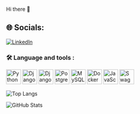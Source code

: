  Hi there 👋
  ## 🌐 Socials:
[![LinkedIn](https://img.shields.io/badge/-LinkedIn-0A66C2?style=for-the-badge&logo=linkedin&logoColor=white)](https://www.linkedin.com/in/shahab-bozorgi/)


### 🛠 Language and tools :
<p align="left">
  <img src="https://cdn.jsdelivr.net/gh/devicons/devicon/icons/python/python-original.svg" width="40px" title="Python"/>
  <img src="https://cdn.jsdelivr.net/gh/devicons/devicon/icons/django/django-plain.svg" width="40px" title="Django"/>
  <img src="https://cdn.worldvectorlogo.com/logos/django-rest-framework-drf.svg" width="40px" title="Django Rest Framework"/>
  <img src="https://cdn.jsdelivr.net/gh/devicons/devicon/icons/postgresql/postgresql-original.svg" width="40px" title="PostgreSQL"/>
  <img src="https://cdn.jsdelivr.net/gh/devicons/devicon/icons/mysql/mysql-original.svg" width="40px" title="MySQL"/>
  <img src="https://cdn.jsdelivr.net/gh/devicons/devicon/icons/docker/docker-original.svg" width="40px" title="Docker"/>
  <img src="https://cdn.jsdelivr.net/gh/devicons/devicon/icons/javascript/javascript-original.svg" width="40px" title="JavaScript"/>
  <img src="https://static-00.iconduck.com/assets.00/swagger-icon-512x512-97vudg2a.png" width="40px" title="Swagger"/>
</p>

![Top Langs](https://github-readme-stats.vercel.app/api/top-langs/?username=shahab-bozorgi&layout=compact&theme=dark)

![GitHub Stats](https://github-readme-stats.vercel.app/api?username=shahab-bozorgi&show_icons=true&theme=dark)



